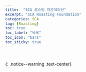 ```yaml
---
title:  "SCA 로스팅 파운데이션"
excerpt: "SCA Roasting Foundation"
categories: SCA
tag: [Roasting]
toc: true
toc_label: "목록"
toc_icon: "bars"
toc_sticky: true
---
```


# 
{: .notice--warning .text-center}



